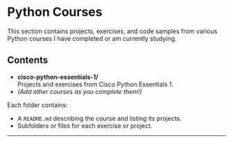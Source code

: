 # Python Courses

This section contains projects, exercises, and code samples from various Python courses I have completed or am currently studying.

## Contents

- **cisco-python-essentials-1/**  
  Projects and exercises from Cisco Python Essentials 1.
- *(Add other courses as you complete them!)*

Each folder contains:
- A `README.md` describing the course and listing its projects.
- Subfolders or files for each exercise or project.

---